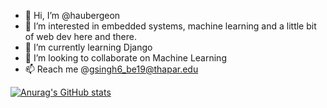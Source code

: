 - 👋 Hi, I’m @haubergeon
- 👀 I’m interested in embedded systems, machine learning and a little bit of web dev here and there.
- 🌱 I’m currently learning Django
- 💞️ I’m looking to collaborate on Machine Learning
- 📫 Reach me @gsingh6_be19@thapar.edu


[![Anurag's GitHub stats](https://github-readme-stats.vercel.app/api?username=haubergeon)](https://github.com/anuraghazra/github-readme-stats)

<!---
haubergeon/haubergeon is a ✨ special ✨ repository because its `README.md` (this file) appears on your GitHub profile.
You can click the Preview link to take a look at your changes.
--->
